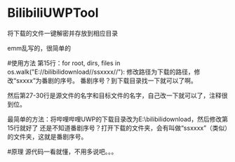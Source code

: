 # BilibiliUWPTool
将下载的文件一键解密并存放到相应目录

emm乱写的，很简单的

#使用方法
第15行：for root, dirs, files in os.walk("E://bilibilidownload//ssxxxx//"):
修改路径为下载的路径，修改“sxxxx”为番剧的序号。
番剧序号？到下载目录找一下就可以了啊。

然后第27-30行是源文件的名字和目标文件的名字，自己改一下就可以了，注释很到位。


最简单的方法：将哔哩哔哩UWP的下载目录改为E:\bilibilidownload，然后修改第15行就好了
还是不知道番剧序号？打开下载的文件夹，会有叫做“ssxxxx”（类似）的文件夹，这就是番剧序号。

#原理
源代码一看就懂，不用多说吧。。。
